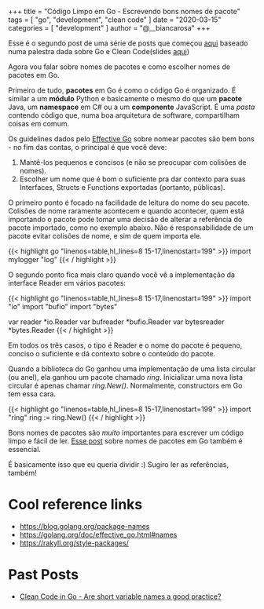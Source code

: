 +++
title = "Código Limpo em Go - Escrevendo bons nomes de pacote"
tags = [
    "go",
    "development",
    "clean code"
]
date = "2020-03-15"
categories = [
    "development"
]
author = "@__biancarosa"
+++

Esse é o segundo post de uma série de posts que começou [aqui](https://biancarosa.com.br/posts/go_clean_code_1/) baseado numa palestra dada sobre Go e Clean Code(slides [aqui](https://slides.com/biancarosa__/go-clean-code))

Agora vou falar sobre nomes de pacotes e como escolher nomes de pacotes em Go.

Primeiro de tudo, **pacotes** em Go é como o código Go é organizado. É similar a um **módulo** Python e basicamente o mesmo do que um **pacote** Java, um **namespace** em C# ou a um **componente** JavaScript. É uma *pasta* contendo código que, numa boa arquitetura de software, compartilham coisas em comum.

Os guidelines dados pelo [Effective Go](https://golang.org/doc/effective_go.html#names) sobre nomear pacotes são bem bons - no fim das contas, o principal é que você deve:

1. Mantê-los pequenos e concisos (e não se preocupar com colisões de nomes).
2. Escolher um nome que é bom o suficiente pra dar contexto para suas Interfaces, Structs e Functions exportadas (portanto, públicas).

O primeiro ponto é focado na facilidade de leitura do nome do seu pacote. Colisões de nome raramente acontecem e quando acontecer, quem está importando o pacote pode tomar uma decisão de alterar a referência do pacote importado, como no exemplo abaixo. Não é responsabilidade de um pacote evitar colisões de nome, e sim de quem importa ele.

{{< highlight go "linenos=table,hl_lines=8 15-17,linenostart=199" >}}
import mylogger "log"
{{< / highlight >}}

O segundo ponto fica mais claro quando você vê a implementação da interface Reader em vários pacotes:

{{< highlight go "linenos=table,hl_lines=8 15-17,linenostart=199" >}}
import "io"
import "bufio"
import "bytes"

var reader *io.Reader
var bufreader *bufio.Reader
var bytesreader *bytes.Reader
{{< / highlight >}}

Em todos os três casos, o tipo é Reader e o nome do pacote é pequeno, conciso o suficiente e dá contexto sobre o conteúdo do pacote.

Quando a biblioteca do Go ganhou uma implementação de uma lista circular (ou anel), ela ganhou um pacote chamado *ring*. Inicializar uma nova lista circular é apenas chamar *ring.New()*. Normalmente, constructors em Go tem essa cara.

{{< highlight go "linenos=table,hl_lines=8 15-17,linenostart=199" >}}
import "ring"
ring := ring.New()
{{< / highlight >}}

Bons nomes de pacotes são *muito* importantes para escrever um código limpo e fácil de ler. [Esse post](https://blog.golang.org/package-names) sobre nomes de pacotes em Go também é essencial.

É basicamente isso que eu queria dividir :) Sugiro ler as referências, também!

# Cool reference links

- https://blog.golang.org/package-names
- https://golang.org/doc/effective_go.html#names
- https://rakyll.org/style-packages/

# Past Posts

- [Clean Code in Go - Are short variable names a good practice?](../go_clean_code_1/)